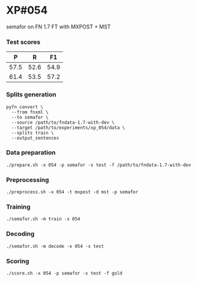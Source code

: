 # XP\#054

semafor on FN 1.7 FT with MXPOST + MST

### Test scores
| P | R | F1 |
| --- | --- | --- |
| 57.5 | 52.6 | 54.9 |
| 61.4 | 53.5 | 57.2 |

### Splits generation
```
pyfn convert \
  --from fnxml \
  --to semafor \
  --source /path/to/fndata-1.7-with-dev \
  --target /path/to/experiments/xp_054/data \
  --splits train \
  --output_sentences
```

### Data preparation
```
./prepare.sh -x 054 -p semafor -s test -f /path/to/fndata-1.7-with-dev
```

### Preprocessing
```
./preprocess.sh -x 054 -t mxpost -d mst -p semafor
```

### Training
```
./semafor.sh -m train -x 054
```

### Decoding
```
./semafor.sh -m decode -x 054 -s test
```

### Scoring
```
./score.sh -x 054 -p semafor -s test -f gold
```
